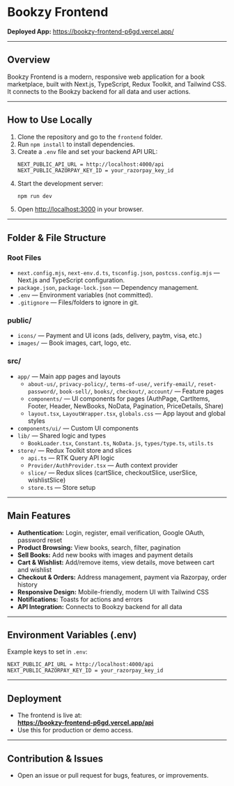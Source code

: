 
# Bookzy Frontend

**Deployed App:** https://bookzy-frontend-p6gd.vercel.app/

---

## Overview

Bookzy Frontend is a modern, responsive web application for a book marketplace, built with Next.js, TypeScript, Redux Toolkit, and Tailwind CSS. It connects to the Bookzy backend for all data and user actions.

---

## How to Use Locally

1. Clone the repository and go to the `frontend` folder.
2. Run `npm install` to install dependencies.
3. Create a `.env` file and set your backend API URL:
	 ```
	 NEXT_PUBLIC_API_URL = http://localhost:4000/api
	 NEXT_PUBLIC_RAZORPAY_KEY_ID = your_razorpay_key_id
	 ```
4. Start the development server:
	 ```bash
	 npm run dev
	 ```
5. Open [http://localhost:3000](http://localhost:3000) in your browser.

---

## Folder & File Structure

### Root Files
- `next.config.mjs`, `next-env.d.ts`, `tsconfig.json`, `postcss.config.mjs` — Next.js and TypeScript configuration.
- `package.json`, `package-lock.json` — Dependency management.
- `.env` — Environment variables (not committed).
- `.gitignore` — Files/folders to ignore in git.

### public/
- `icons/` — Payment and UI icons (ads, delivery, paytm, visa, etc.)
- `images/` — Book images, cart, logo, etc.

### src/
- `app/` — Main app pages and layouts
	- `about-us/`, `privacy-policy/`, `terms-of-use/`, `verify-email/`, `reset-password/`, `book-sell/`, `books/`, `checkout/`, `account/` — Feature pages
	- `components/` — UI components for pages (AuthPage, CartItems, Footer, Header, NewBooks, NoData, Pagination, PriceDetails, Share)
	- `layout.tsx`, `LayoutWrapper.tsx`, `globals.css` — App layout and global styles
- `components/ui/` — Custom UI components
- `lib/` — Shared logic and types
	- `BookLoader.tsx`, `Constant.ts`, `NoData.js`, `types/type.ts`, `utils.ts`
- `store/` — Redux Toolkit store and slices
	- `api.ts` — RTK Query API logic
	- `Provider/AuthProvider.tsx` — Auth context provider
	- `slice/` — Redux slices (cartSlice, checkoutSlice, userSlice, wishlistSlice)
	- `store.ts` — Store setup

---

## Main Features

- **Authentication:** Login, register, email verification, Google OAuth, password reset
- **Product Browsing:** View books, search, filter, pagination
- **Sell Books:** Add new books with images and payment details
- **Cart & Wishlist:** Add/remove items, view details, move between cart and wishlist
- **Checkout & Orders:** Address management, payment via Razorpay, order history
- **Responsive Design:** Mobile-friendly, modern UI with Tailwind CSS
- **Notifications:** Toasts for actions and errors
- **API Integration:** Connects to Bookzy backend for all data

---

## Environment Variables (.env)

Example keys to set in `.env`:
```
NEXT_PUBLIC_API_URL = http://localhost:4000/api
NEXT_PUBLIC_RAZORPAY_KEY_ID = your_razorpay_key_id
```

---

## Deployment

- The frontend is live at:  
	**https://bookzy-frontend-p6gd.vercel.app/api**
- Use this for production or demo access.

---

## Contribution & Issues

- Open an issue or pull request for bugs, features, or improvements.
